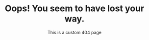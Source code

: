 ---
title: Oops! You seem to have lost your way.
subtitle: This is a custom 404 page
layout: about
permalink: /404.html
---